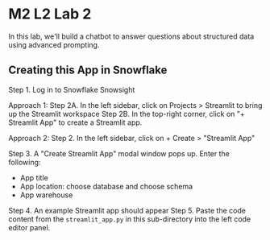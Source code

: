 # M2 L2 Lab 2

In this lab, we'll build a chatbot to answer questions about structured data using advanced prompting.

## Creating this App in Snowflake
Step 1. Log in to Snowflake Snowsight

Approach 1:
Step 2A. In the left sidebar, click on Projects > Streamlit to bring up the Streamlit workspace
Step 2B. In the top-right corner, click on "+ Streamlit App" to create a Streamlit app.

Approach 2:
Step 2. In the left sidebar, click on + Create > "Streamlit App"

Step 3. A "Create Streamlit App" modal window pops up. Enter the following:
- App title
- App location: choose database and choose schema
- App warehouse

Step 4. An example Streamlit app should appear
Step 5. Paste the code content from the `streamlit_app.py` in this sub-directory into the left code editor panel.
